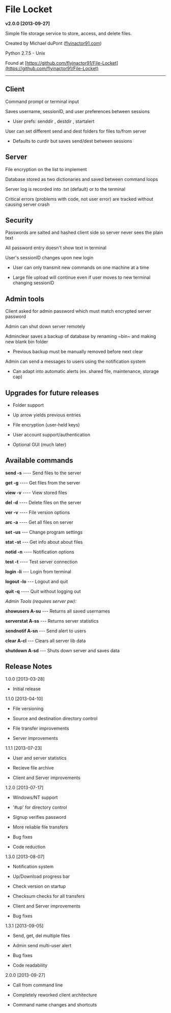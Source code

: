 File Locket
=========
**v2.0.0 [2013-09-27]**

Simple file storage service to store, access, and delete files.

Created by Michael duPont ([flyinactor91.com](https://flyinactor91.com))

Python 2.7.5 - Unix

Found at [https://github.com/flyinactor91/File-Locket](https://github.com/flyinactor91/File-Locket)

-------------

Client
-------
Command prompt or terminal input

Saves username, sessionID, and user preferences between sessions

* User prefs: senddir , destdir , startalert

User can set different send and dest folders for files to/from server

* Defaults to curdir but saves send/dest between sessions

Server
--------
File encryption on the list to implement

Database stored as two dictionaries and saved between command loops

Server log is recorded into .txt (default) or to the terminal

Critical errors (problems with code, not user error) are tracked without causing server crash

Security
----------
Passwords are salted and hashed client side so server never sees the plain text

All password entry doesn't show text in terminal

User's sessionID changes upon new login

* User can only transmit new commands on one machine at a time

* Large file upload will continue even if user moves to new terminal changing sessionID

Admin tools
---------------
Client asked for admin password which must match encrypted server password

Admin can shut down server remotely

Adminclear saves a backup of database by renaming ~bin~ and making new blank bin folder

* Previous backup must be manually removed before next clear

Admin can send a messages to users using the notification system

* Can adapt into automatic alerts (ex. shared file, maintenance, storage cap)

Upgrades for future releases
------------------------------------
* Folder support

* Up arrow yields previous entries

* File encryption (user-held keys)

* User account support/authentication

* Optional GUI (much later)



Available commands
--------------------------
**send   -s** ---- Send files to the server

**get    -g** ---- Get files from the server

**view   -v** ---- View stored files

**del    -d** ---- Delete files on the server

**ver    -v** ---- File version options

**arc    -a** ---- Get all files on server

**set    -us** --- Change program settings

**stat   -st** --- Get info about about files

**notid  -n** ---- Notification options

**test   -t** ---- Test server connection

**login  -li** --- Login from terminal

**logout -lo** --- Logout and quit

**quit   -q** ---- Quit without logging out

*Admin Tools (requires server pw):*

**showusers  A-su** --- Returns all saved usernames

**serverstat A-ss** --- Returns server statistics

**sendnotif  A-sn** --- Send alert to users

**clear      A-cl** --- Clears all server lib data

**shutdown   A-sd** --- Shuts down server and saves data

Release Notes
------------------
1.0.0 [2013-03-28]

* Initial release

1.1.0 [2013-04-10]

* File versioning

* Source and destination directory control

* File transfer improvements

* Server improvements

1.1.1 [2013-07-23]

* User and server statistics

* Recieve file archive

* Client and Server improvements

1.2.0 [2013-07-17]

* Windows/NT support

* '#up' for directory control

* Signup verifies password

* More reliable file transfers

* Bug fixes

* Code reduction

1.3.0 [2013-08-07]

* Notification system

* Up/Download progress bar

* Check version on startup

* Checksum checks for all transfers

* Client and Server improvements

* Bug fixes

1.3.1 [2013-09-05]

* Send, get, del multiple files

* Admin send multi-user alert

* Bug fixes

* Code readability

2.0.0 [2013-09-27]

* Call from command line

* Completely reworked client architecture

* Command name changes and shortcuts
